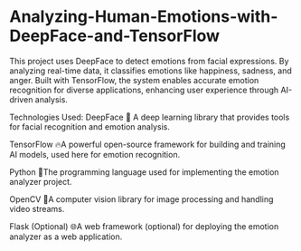 # Analyzing-Human-Emotions-with-DeepFace-and-TensorFlow
This project uses DeepFace to detect emotions from facial expressions. By analyzing real-time data, it classifies emotions like happiness, sadness, and anger. Built with TensorFlow, the system enables accurate emotion recognition for diverse applications, enhancing user experience through AI-driven analysis.

Technologies Used:
DeepFace 🧠 A deep learning library that provides tools for facial recognition and emotion analysis.

TensorFlow 🔥A powerful open-source framework for building and training AI models, used here for emotion recognition.

Python 🐍The programming language used for implementing the emotion analyzer project.

OpenCV 📸A computer vision library for image processing and handling video streams.

Flask (Optional) 🌐A web framework (optional) for deploying the emotion analyzer as a web application.







